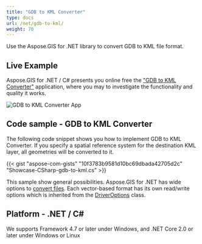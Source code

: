 ```yaml
---
title: "GDB to KML Converter"
type: docs
url: /net/gdb-to-kml/
weight: 70
---
```


Use the Aspose.GIS for .NET library to convert GDB to KML file format.

## **Live Example**

Aspose.GIS for .NET / C# presents you online free the ["GDB to KML Converter"](https://products.aspose.app/gis/conversion/gdb-to-kml) application, where you may to investigate the functionality and quality it works.

![GDB to KML Converter App](conversion.png)

## **Code sample - GDB to KML Converter**

The following code snippet shows you how to implement GDB to KML Converter. If you specify a spatial reference system for the destination KML layer, all geometries will be converted to it. 

{{< gist "aspose-com-gists" "10f3783b9581d10bc69dbada42705d2c" "Showcase-CSharp-gdb-to-kml.cs" >}}

This sample show general possibilities. Aspose.GIS for .NET has wide options to [convert files](https://docs.aspose.com/gis/net/vector-layers/). Each vector-based format has its own read/write options which is inherited from the [DriverOptions](https://reference.aspose.com/gis/net/aspose.gis/driveroptions) class.

## **Platform - .NET / C#**

We supports Framework 4.7 or later under Windows, and .NET Core 2.0 or later under Windows or Linux

